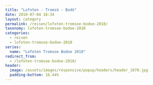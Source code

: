 ```yaml
---
title: "Lofoten - Tromsö - Bodö"
date: 2010-07-04 16:34
layout: category
permalink: /reisen/lofoten-tromsoe-bodoe-2010/
taxonomy: lofoten-tromsoe-bodoe-2010
categories:
  - reisen
  - lofoten-tromsoe-bodoe-2010
series:
  name: "Lofoten Tromsoe Bodoe 2010"
redirect_from:
  - /lofoten-tromsoe-bodoe-2010/
header:
  image: /assets/images/responsive/popup/headers/header_1070.jpg
  padding-bottom: 16.44%
---
```

